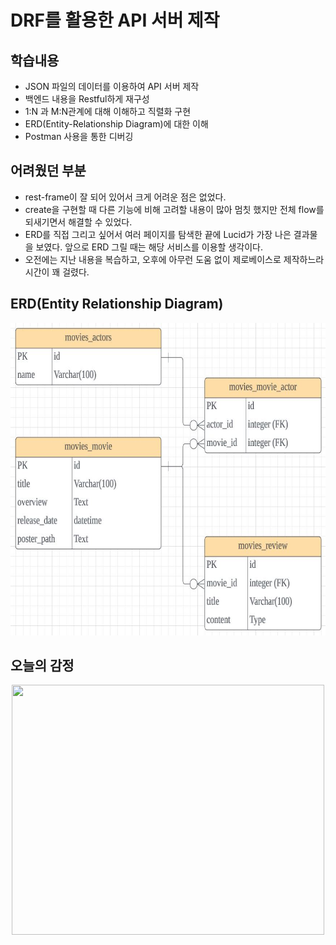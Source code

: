 # DRF를 활용한 API 서버 제작
## 학습내용
- JSON 파일의 데이터를 이용하여 API 서버 제작
- 백엔드 내용을 Restful하게 재구성
- 1:N 과 M:N관계에 대해 이해하고 직렬화 구현
- ERD(Entity-Relationship Diagram)에 대한 이해
- Postman 사용을 통한 디버깅
## 어려웠던 부분
- rest-frame이 잘 되어 있어서 크게 어려운 점은 없었다.
- create을 구현할 때 다른 기능에 비해 고려할 내용이 많아 멈칫 했지만 전체 flow를 되새기면서 해결할 수 있었다.
- ERD를 직접 그리고 싶어서 여러 페이지를 탐색한 끝에 Lucid가 가장 나은 결과물을 보였다. 앞으로 ERD 그릴 때는 해당 서비스를 이용할 생각이다.
- 오전에는 지난 내용을 복습하고, 오후에 아무런 도움 없이 제로베이스로 제작하느라 시간이 꽤 걸렸다.
## ERD(Entity Relationship Diagram)
<div align='center'>
<img src="ERD.JPG" width="600" height="500">
</div>

## 오늘의 감정
<div align='center'>
<img src="https://img1.daumcdn.net/thumb/R1280x0/?scode=mtistory2&fname=https%3A%2F%2Fblog.kakaocdn.net%2Fdn%2FbEheLs%2FbtrS5yXC9I1%2FtKeliUR9HmJsII3dImoKr0%2Fimg.png" width="500" height="400">
</div>